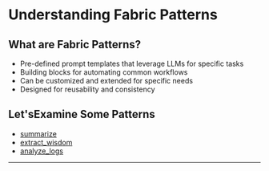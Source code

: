 # Understanding Fabric Patterns

## What are Fabric Patterns?

- Pre-defined prompt templates that leverage LLMs for specific tasks
- Building blocks for automating common workflows
- Can be customized and extended for specific needs
- Designed for reusability and consistency

## Let'sExamine Some Patterns

- [summarize](https://github.com/danielmiessler/fabric/blob/main/patterns/summarize/system.md)
- [extract_wisdom](https://github.com/danielmiessler/fabric/blob/main/patterns/extract_wisdom/system.md)
- [analyze_logs](https://github.com/danielmiessler/fabric/blob/main/patterns/analyze_logs/system.md)

---
